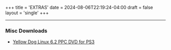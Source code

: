 +++
title = 'EXTRAS'
date = 2024-08-06T22:19:24-04:00
draft = false
layout = 'single'
+++

---

### Misc Downloads

* [Yellow Dog Linux 6.2 PPC DVD for PS3](http://www.ps3linux.net/devel/ps3-filez/yellowdog-6.2-ppc-DVD.iso)

